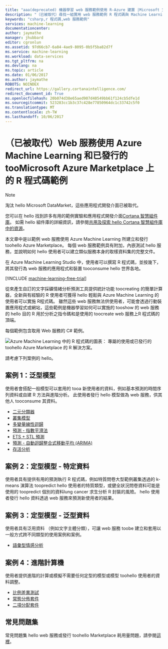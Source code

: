 ```yaml
---
title: "aaa(deprecated) 機器學習 web 服務範例使用 R-Azure 建置 |Microsoft 文件"
description: "（已被取代）尋找一組實用 web 服務範例 R 程式碼與 Machine Learning 中，建立和發行 toohello Azure Marketplace。"
keywords: "csharp,r 程式碼,web 服務範例"
services: machine-learning
documentationcenter: 
author: jaymathe
manager: jhubbard
editor: cgronlun
ms.assetid: 97d66cb7-6a84-4ae9-8095-0b5f5ba82d7f
ms.service: machine-learning
ms.workload: data-services
ms.tgt_pltfrm: na
ms.devlang: na
ms.topic: article
ms.date: 01/06/2017
ms.author: jaymathe
ROBOTS: NOINDEX
redirect_url: https://gallery.cortanaintelligence.com/
redirect_document_id: True
ms.openlocfilehash: 20b074d38e65aed907d40549bb61f124cb5dfe1d
ms.sourcegitcommit: 523283cc1b3c37c428e77850964dc1c33742c5f0
ms.translationtype: MT
ms.contentlocale: zh-TW
ms.lasthandoff: 10/06/2017
---
```

# <a name="deprecated-web-services-examples-using-r-code-on-azure-machine-learning-and-published-toomicrosoft-azure-marketplace"></a>（已被取代）Web 服務使用 Azure Machine Learning 和已發行的 tooMicrosoft Azure Marketplace 上的 R 程式碼範例

> [!NOTE]
> 淘汰 hello Microsoft DataMarket，這些應用程式開發介面已被取代。 
> 
> 您可以在 hello 找到許多有用的範例實驗和應用程式開發介面[Cortana 智慧組件庫](http://gallery.cortanaintelligence.com)。 如需 hello 組件庫的詳細資訊，請參閱[共用及探索 hello Cortana 智慧組件庫中的資源](machine-learning-gallery-how-to-use-contribute-publish.md)。

本文章中是以範例 web 服務使用 Azure Machine Learning 所建立和發行 toohello Azure Marketplace。 每個 web 服務範例具有附加，內嵌測試 hello 服務，並說明如何 hello 使用者可以建立類似服務本身的取樣資料集的完整文件。 

在 Azure Machine Learning Studio 中，使用者可以撰寫 R 程式碼，並按幾下，將其發行為 web 服務的應用程式和裝置 tooconsume hello 世界各地。 

[!INCLUDE [machine-learning-free-trial](../../includes/machine-learning-free-trial.md)]

從來產生自訂的文字採礦情緒分析預測工具提供統計功能 toocreating 的簡單計算器，全新與有經驗的 R 使用者可獲得 hello 輕鬆與 Azure Machine Learning 的使用者可以實施 R程式碼。 雖然這些 web 服務無法供使用者，可能會透過行動裝置應用程式或網站，這些範例是機器學習如何可以實施的 tooshow 的 web 服務的 hello 目的 R 用於分析之指令碼和是使用的 toocreate web 服務上R 程式碼的頂端。

每個範例包含取用 Web 服務的 C# 範例。

![Azure Machine Learning 中的 R 程式碼的圖表： 專屬的使用或已發行的 toohello Azure Marketplace 的 R 解決方案。][1]

請考慮下列案例的 hello。

## <a name="scenario-1-generic-model"></a>案例 1：泛型模型
使用者會搭配一般模型可以套用的 tooa 新使用者的資料，例如基本預測的時間序列資料或自建 R 方法與進階分析。 此使用者發行 hello 模型做為 web 服務，供其他人 tooconsume 其資料。

* [二元分類器](machine-learning-r-csharp-binary-classifier.md)
* [叢集模型](machine-learning-r-csharp-cluster-model.md)
* [多變量線性迴歸](machine-learning-r-csharp-multivariate-linear-regression.md)
* [預測 - 指數平滑法](machine-learning-r-csharp-forecasting-exponential-smoothing.md)
* [ETS + STL 預測](machine-learning-r-csharp-retail-demand-forecasting.md)
* [預測 - 自動迴歸整合式移動平均 (ARIMA)](machine-learning-r-csharp-arima.md)
* [存活分析](machine-learning-r-csharp-survival-analysis.md)

## <a name="scenario-2-trained-model--specific-data"></a>案例 2：定型模型 - 特定資料
使用者具有提供有用的預測執行 R 程式碼，例如特質問卷大型範例叢集透過的 k-means 演算法 toopredict hello 使用者的特質類型，或健全狀況問卷資料可能是使用的 toopredict 個別的資料lung cancer 求生分析 R 封裝的風險。 hello 使用者發行 hello 資料透過 web 服務來預測新使用者的結果。

## <a name="scenario-3-trained-model--generic-data"></a>案例 3：定型模型 - 泛型資料
使用者具有泛用資料 （例如文字主體分類），可讓 web 服務 toobe 建立和套用以一般方式跨不同類型的使用案例和案例。

* [語彙型情感分析](machine-learning-r-csharp-lexicon-based-sentiment-analysis.md)

## <a name="scenario-4-advanced-calculator"></a>案例 4：進階計算機
使用者提供進階的計算或模擬不需要任何定型的模型或模型 toohello 使用者的資料調整。

* [比例差異測試](machine-learning-r-csharp-difference-in-two-proportions.md)
* [常態分佈套件](machine-learning-r-csharp-normal-distribution.md)
* [二項分配套件](machine-learning-r-csharp-binomial-distribution.md)

## <a name="faq"></a>常見問題集
常見問題集 hello web 服務或發行 toohello Marketplace 耗用量問題，請參閱[這裡](machine-learning-marketplace-faq.md)。

[1]: ./media/machine-learning-r-csharp-web-service-examples/machine-learning-r-code-options-for-using-and-sharing-cloud.png




